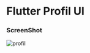 # Flutter Profil UI

### ScreenShot

![profil](https://user-images.githubusercontent.com/16543698/56356567-de805900-61e1-11e9-8132-1d3af5bd5ea3.jpeg)
